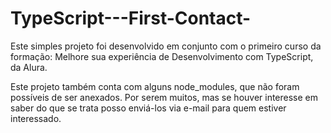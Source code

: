 # TypeScript---First-Contact-
Este simples projeto foi desenvolvido em conjunto com o primeiro curso da formação: Melhore sua experiência de Desenvolvimento com TypeScript, da Alura.

Este projeto também conta com alguns node_modules, que não foram possíveis de ser anexados. Por serem muitos, mas se houver interesse em saber do que se trata posso enviá-los via e-mail para quem estiver interessado. 
